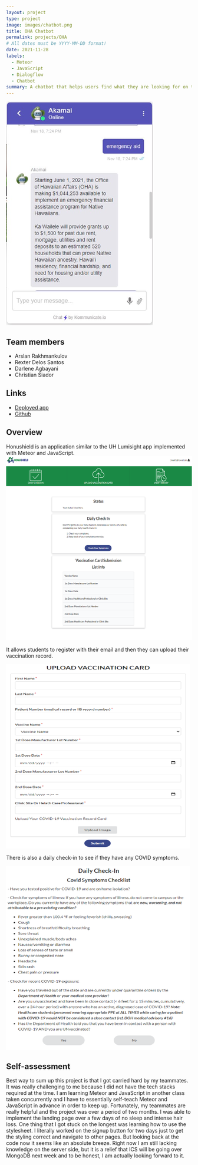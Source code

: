 ```yaml
---
layout: project
type: project
image: images/chatbot.png
title: OHA Chatbot
permalink: projects/OHA
# All dates must be YYYY-MM-DD format!
date: 2021-11-28
labels:
  - Meteor
  - JavaScript
  - Dialogflow
  - Chatbot
summary: A chatbot that helps users find what they are looking for on the Office of Hawaiian Affairs.
---
```

                           
<img class="" src="../images/oha.jpg">

## Team members
- Arslan Rakhmankulov
- Rexter Delos Santos
- Darlene Agbayani
- Christian Siador

## Links
- [Deployed app](https://ohachatbot.meteorapp.com/#/)
- [Github](https://github.com/darleneagbayani/ICS491)

## Overview
Honushield is an application similar to the UH Lumisight app implemented with Meteor and JavaScript. 
<img class="right float" src="../images/honuhome.png" width="700" height="500">

It allows students to register with their email and then they can upload their vaccination record.

<img class="centered" src="../images/uploadV.png" width="500" height="500">

There is also a daily check-in to see if they have any COVID symptoms.

<img class="centered" src="../images/checkin.png" width="500" height="500">

## Self-assessment
Best way to sum up this project is that I got carried hard by my teammates. It was really challenging to me because I did not have the tech stacks required at the time. I am learning Meteor and JavaScript in another class taken concurrently and I have to essentially self-teach Meteor and JavaScript in advance in order to keep up. Fortunately, my teammates are really helpful and the project was over a period of two months. I was able to implement the landing page over a few days of no sleep and intense hair loss. One thing that I got stuck on the longest was learning how to use the stylesheet. I literally worked on the signup button for two days just to get the styling correct and navigate to other pages. But looking back at the code now it seems like an absolute breeze. Right now I am still lacking knowledge on the server side, but it is a relief that ICS will be going over MongoDB next week and to be honest, I am actually looking forward to it.

